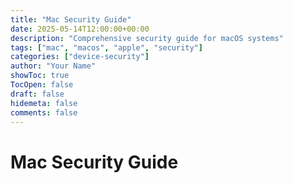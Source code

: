 ```yaml
---
title: "Mac Security Guide"
date: 2025-05-14T12:00:00+00:00
description: "Comprehensive security guide for macOS systems"
tags: ["mac", "macos", "apple", "security"]
categories: ["device-security"]
author: "Your Name"
showToc: true
TocOpen: false
draft: false
hidemeta: false
comments: false
---
```


# Mac Security Guide
